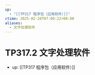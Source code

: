 ```yaml
---
up:
  - "[[TP317 程序包（应用软件）]]"
ctime: 2025-02-28T07:00:22+08:00
aliases:
  - 文字处理软件
---
```


# TP317.2 文字处理软件

- up: [[TP317 程序包（应用软件）]]
